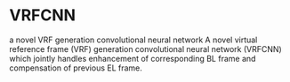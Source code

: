 # VRFCNN
a novel VRF generation convolutional neural network A novel virtual reference frame (VRF) generation convolutional neural network (VRFCNN) which jointly handles enhancement of corresponding BL frame and compensation of previous EL frame. 
